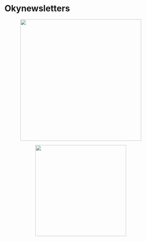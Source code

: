 # Okynewsletters
<p align="center"><a href="https://laravel.com" target="_blank"><img src="https://raw.githubusercontent.com/laravel/art/master/logo-lockup/5%20SVG/2%20CMYK/1%20Full%20Color/laravel-logolockup-cmyk-red.svg" width="400"></a></p>
<p align="center"><a href="https://vuejs.org" target="_blank"><img src="https://dwglogo.com/wp-content/uploads/2017/09/Vue-logo-001.svg" width="300"></a></p>
